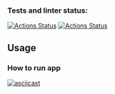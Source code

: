 ### Tests and linter status:
[![Actions Status](https://github.com/anorone/frontend-testing-react-project-70/actions/workflows/hexlet-check.yml/badge.svg)](https://github.com/anorone/frontend-testing-react-project-70/actions/workflows/hexlet-check.yml)
[![Actions Status](https://github.com/anorone/frontend-testing-react-project-70/actions/workflows/node-ci.yml/badge.svg)](https://github.com/anorone/frontend-testing-react-project-70/actions/workflows/node-ci.yml)

## Usage
### How to run app
[![asciicast](https://asciinema.org/a/742414.svg)](https://asciinema.org/a/742414)
